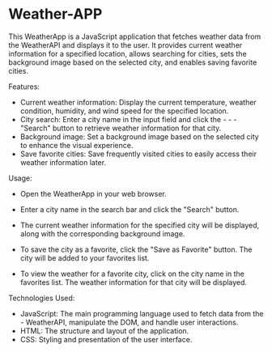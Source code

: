 # Weather-APP

This WeatherApp is a JavaScript application that fetches weather data from the WeatherAPI and displays it to the user. It provides current weather information for a specified location, allows searching for cities, sets the background image based on the selected city, and enables saving favorite cities.

Features:

- Current weather information: Display the current temperature, weather condition, humidity, and wind speed for the specified location.
- City search: Enter a city name in the input field and click the - - - "Search" button to retrieve weather information for that city.
- Background image: Set a background image based on the selected city to enhance the visual experience.
- Save favorite cities: Save frequently visited cities to easily access their weather information later.

Usage:

- Open the WeatherApp in your web browser.

- Enter a city name in the search bar and click the "Search" button.

- The current weather information for the specified city will be displayed, along with the corresponding background image.

- To save the city as a favorite, click the "Save as Favorite" button. The city will be added to your favorites list.

- To view the weather for a favorite city, click on the city name in the favorites list. The weather information for that city will be displayed.

Technologies Used:

- JavaScript: The main programming language used to fetch data from the - WeatherAPI, manipulate the DOM, and handle user interactions.
- HTML: The structure and layout of the application.
- CSS: Styling and presentation of the user interface.
